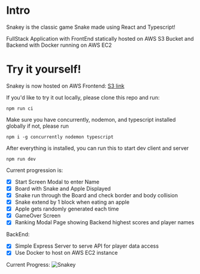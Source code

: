 # Intro
Snakey is the classic game Snake made using React and Typescript!

FullStack Application with FrontEnd statically hosted on AWS S3 Bucket and Backend with Docker running on AWS EC2

# Try it yourself!
Snakey is now hosted on AWS
Frontend: [S3 link](http://snakey-s3.s3-website-us-west-1.amazonaws.com/)

If you'd like to try it out locally, please clone this repo and run:
```
npm run ci
```
Make sure you have concurrently, nodemon, and typescript installed globally
if not, please run
```
npm i -g concurrently nodemon typescript
```

After everything is installed, you can run this to start dev client and server
```
npm run dev
```

Current progression is:
 - [x] Start Screen Modal to enter Name
 - [x] Board with Snake and Apple Displayed
 - [x] Snake run through the Board and check border and body collision
 - [x] Snake extend by 1 block when eating an apple
 - [x] Apple gets randomly generated each time
 - [x] GameOver Screen
 - [x] Ranking Modal Page showing Backend highest scores and player names
 
 BackEnd:
 - [x] Simple Express Server to serve API for player data access
 - [x] Use Docker to host on AWS EC2 instance

Current Progress:
![Snakey](https://user-images.githubusercontent.com/71372051/129150037-7918ae67-1884-44bc-8b19-b60a119078a2.gif)



